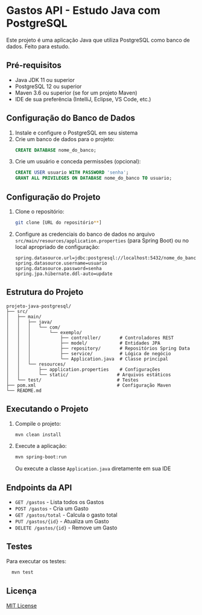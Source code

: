 
# Gastos API - Estudo Java com PostgreSQL

Este projeto é uma aplicação Java que utiliza PostgreSQL como banco de dados. Feito para estudo.

## Pré-requisitos

- Java JDK 11 ou superior
- PostgreSQL 12 ou superior
- Maven 3.6 ou superior (se for um projeto Maven)
- IDE de sua preferência (IntelliJ, Eclipse, VS Code, etc.)

## Configuração do Banco de Dados

1. Instale e configure o PostgreSQL em seu sistema
2. Crie um banco de dados para o projeto:
   ```sql
   CREATE DATABASE nome_do_banco;
   ```
3. Crie um usuário e conceda permissões (opcional):
   ```sql
   CREATE USER usuario WITH PASSWORD 'senha';
   GRANT ALL PRIVILEGES ON DATABASE nome_do_banco TO usuario;
   ```

## Configuração do Projeto

1. Clone o repositório:
   ```bash
   git clone [URL do repositório**]
   ```
2. Configure as credenciais do banco de dados no arquivo `src/main/resources/application.properties` (para Spring Boot) ou no local apropriado de configuração:
   ```properties
   spring.datasource.url=jdbc:postgresql://localhost:5432/nome_do_banco
   spring.datasource.username=usuario
   spring.datasource.password=senha
   spring.jpa.hibernate.ddl-auto=update
   ```

## Estrutura do Projeto

```
projeto-java-postgresql/
├── src/
│   ├── main/
│   │   ├── java/
│   │   │   └── com/
│   │   │       └── exemplo/
│   │   │           ├── controller/       # Controladores REST
│   │   │           ├── model/            # Entidades JPA
│   │   │           ├── repository/       # Repositórios Spring Data
│   │   │           ├── service/          # Lógica de negócio
│   │   │           └── Application.java  # Classe principal
│   │   └── resources/
│   │       ├── application.properties    # Configurações
│   │       └── static/                  # Arquivos estáticos
│   └── test/                            # Testes
├── pom.xml                              # Configuração Maven
└── README.md
```

## Executando o Projeto

1. Compile o projeto:
   ```bash
   mvn clean install
   ```
2. Execute a aplicação:
   ```bash
   mvn spring-boot:run
   ```
   Ou execute a classe `Application.java` diretamente em sua IDE

## Endpoints da API

- `GET /gastos` - Lista todos os Gastos
- `POST /gastos` - Cria um Gasto
- `GET /gastos/total` - Calcula o gasto total
- `PUT /gastos/{id}` - Atualiza um Gasto
- `DELETE /gastos/{id}` - Remove um Gasto

## Testes

Para executar os testes:
```bash
  mvn test
```

## Licença

[MIT License](LICENSE)
